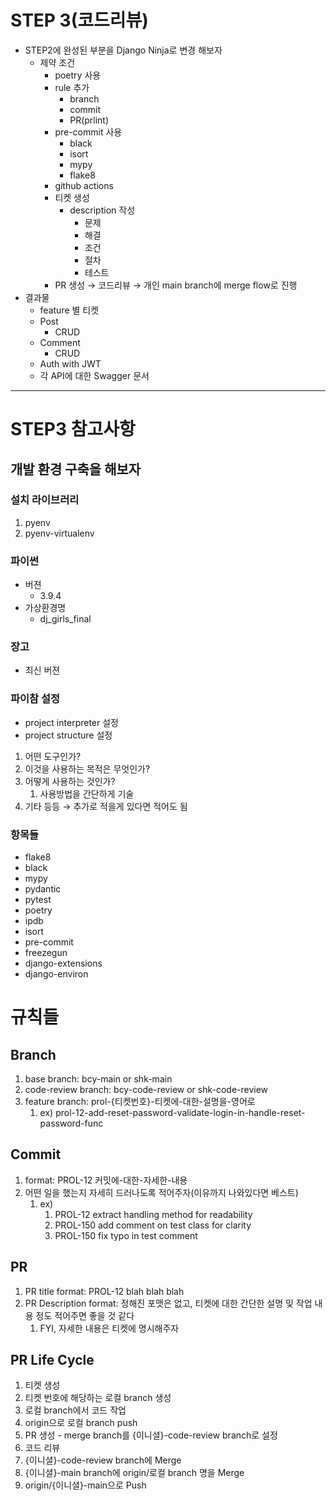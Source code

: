 # STEP 3(코드리뷰)

-   STEP2에 완성된 부분을 Django Ninja로 변경 해보자
    -   제약 조건
        -   poetry 사용
        -   rule 추가
            -   branch
            -   commit
            -   PR(prlint)
        -   pre-commit 사용
            -   black
            -   isort
            -   mypy
            -   flake8
        -   github actions
        -   티켓 생성
            -   description 작성
                -   문제
                -   해결
                -   조건
                -   절차
                -   테스트
        -   PR 생성 → 코드리뷰 → 개인 main branch에 merge flow로 진행
-   결과물
    -   feature 별 티켓
    -   Post
        -   CRUD
    -   Comment
        -   CRUD
    -   Auth with JWT
    -   각 API에 대한 Swagger 문서

------



# STEP3 참고사항

## 개발 환경 구축을 해보자

### 설치 라이브러리

1.  pyenv
2.  pyenv-virtualenv



### 파이썬

-   버젼
    -   3.9.4
-   가상환경명
    -   dj_girls_final

### 장고

-   최신 버젼



### 파이참 설정

-   project interpreter 설정
-   project structure 설정

1.  어떤 도구인가?
2.  이것을 사용하는 목적은 무엇인가?
3.  어떻게 사용하는 것인가?
    1.  사용방법을 간단하게 기술
4.  기타 등등 → 추가로 적을게 있다면 적어도 됨



### 항목들

-   flake8
-   black
-   mypy
-   pydantic
-   pytest
-   poetry
-   ipdb
-   isort
-   pre-commit
-   freezegun
-   django-extensions
-   django-environ



# 규칙들

## Branch

1.  base branch: bcy-main or shk-main
2.  code-review branch: bcy-code-review or shk-code-review
3.  feature branch: prol-{티켓번호}-티켓에-대한-설명을-영어로
    1.  ex) prol-12-add-reset-password-validate-login-in-handle-reset-password-func

## Commit

1.  format: PROL-12 커밋에-대한-자세한-내용
2.  어떤 일을 했는지 자세히 드러나도록 적어주자(이유까지 나와있다면 베스트)
    1.  ex)
        1.  PROL-12 extract handling method for readability
        2.  PROL-150 add comment on test class for clarity
        3.  PROL-150 fix typo in test comment

## PR

1.  PR title format: PROL-12 blah blah blah
2.  PR Description format: 정해진 포맷은 없고, 티켓에 대한 간단한 설명 및 작업 내용 정도 적어주면 좋을 것 같다
    1.  FYI, 자세한 내용은 티켓에 명시해주자

## PR Life Cycle

1.  티켓 생성
2.  티켓 번호에 해당하는 로컬 branch 생성
3.  로컬 branch에서 코드 작업
4.  origin으로 로컬 branch push
5.  PR 생성 - merge branch를 {이니셜}-code-review branch로 설정
6.  코드 리뷰
7.  {이니셜}-code-review branch에 Merge
8.  {이니셜}-main branch에 origin/로컬 branch 명을 Merge
9.  origin/{이니셜}-main으로 Push
